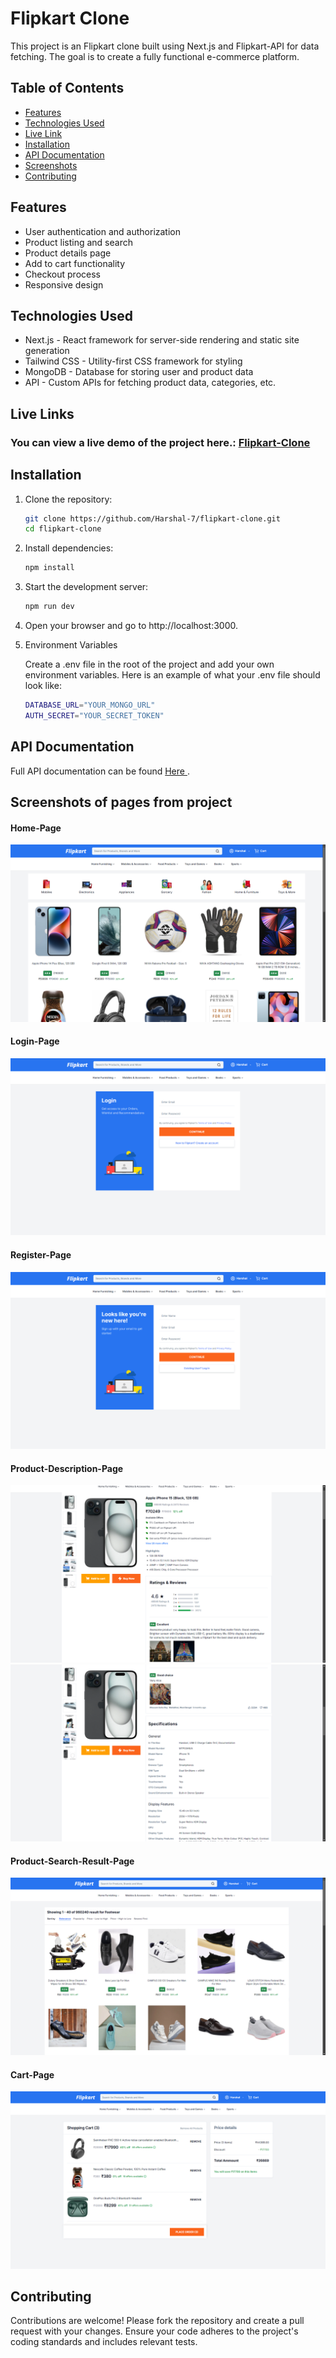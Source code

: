 # Flipkart Clone

This project is an Flipkart clone built using Next.js and Flipkart-API for data fetching. The goal is to create a fully functional e-commerce platform.

## Table of Contents

- [Features](#features)
- [Technologies Used](#technologies-used)
- [Live Link](#live-links)
- [Installation](#installation)
- [API Documentation](#api-documentation)
- [Screenshots](#screenshots-of-pages-from-project)
- [Contributing](#contributing)

## Features

- User authentication and authorization
- Product listing and search
- Product details page
- Add to cart functionality
- Checkout process
- Responsive design

## Technologies Used

- Next.js - React framework for server-side rendering and static site generation
- Tailwind CSS - Utility-first CSS framework for styling
- MongoDB - Database for storing user and product data
- API - Custom APIs for fetching product data, categories, etc.

## Live Links

### You can view a live demo of the project here.: [Flipkart-Clone](https://flipkart-clone-six-alpha.vercel.app/)

## Installation

1. Clone the repository:

   ```sh
   git clone https://github.com/Harshal-7/flipkart-clone.git
   cd flipkart-clone
   ```

2. Install dependencies:

   ```sh
   npm install
   ```

3. Start the development server:

   ```sh
   npm run dev
   ```

4. Open your browser and go to http://localhost:3000.

5. Environment Variables

   Create a .env file in the root of the project and add your own environment variables. Here is an example of what your .env file should look like:

   ```sh
   DATABASE_URL="YOUR_MONGO_URL"
   AUTH_SECRET="YOUR_SECRET_TOKEN"
   ```

## API Documentation

Full API documentation can be found [Here ](https://documenter.getpostman.com/view/32824294/2sA3rwNuRn).

## Screenshots of pages from project

#### Home-Page

![](</public/screenshots/Screenshot%20(1).png>)

#### Login-Page

![](</public/screenshots/Screenshot%20(2).png>)

#### Register-Page

![](</public/screenshots/Screenshot%20(3).png>)

#### Product-Description-Page

![](</public/screenshots/Screenshot%20(4).png>)
![](</public/screenshots/Screenshot%20(5).png>)

#### Product-Search-Result-Page

![](</public/screenshots/Screenshot%20(6).png>)

#### Cart-Page

![](</public/screenshots/Screenshot%20(7).png>)

## Contributing

Contributions are welcome! Please fork the repository and create a pull request with your changes. Ensure your code adheres to the project's coding standards and includes relevant tests.
